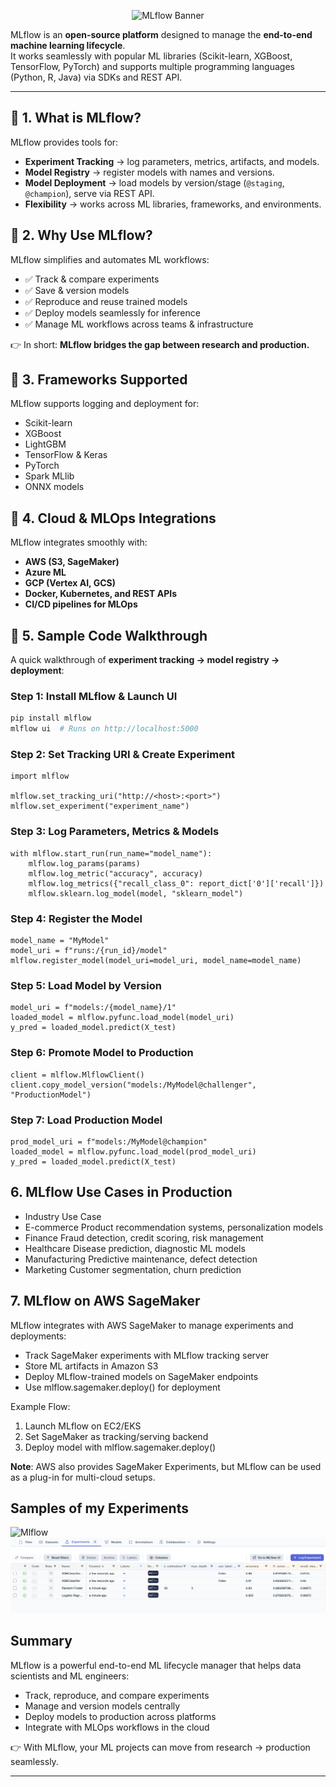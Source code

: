 <p align="center">
  <img src="https://capsule-render.vercel.app/api?type=waving&color=0:D68858,100:D6BF58&height=200&section=header&text=MLflow%20Lifecycle%20Management&fontSize=40&fontColor=fff&fontAlignY=35" alt="MLflow Banner"/>
</p>

MLflow is an **open-source platform** designed to manage the **end-to-end machine learning lifecycle**.  
It works seamlessly with popular ML libraries (Scikit-learn, XGBoost, TensorFlow, PyTorch) and supports multiple programming languages (Python, R, Java) via SDKs and REST API.

---

## 🔹 1. What is MLflow?

MLflow provides tools for:

- **Experiment Tracking** → log parameters, metrics, artifacts, and models.  
- **Model Registry** → register models with names and versions.  
- **Model Deployment** → load models by version/stage (`@staging`, `@champion`), serve via REST API.  
- **Flexibility** → works across ML libraries, frameworks, and environments.  

## 🔹 2. Why Use MLflow?

MLflow simplifies and automates ML workflows:

- ✅ Track & compare experiments  
- ✅ Save & version models  
- ✅ Reproduce and reuse trained models  
- ✅ Deploy models seamlessly for inference  
- ✅ Manage ML workflows across teams & infrastructure  

👉 In short: **MLflow bridges the gap between research and production.**

## 🔹 3. Frameworks Supported

MLflow supports logging and deployment for:

- Scikit-learn  
- XGBoost  
- LightGBM  
- TensorFlow & Keras  
- PyTorch  
- Spark MLlib  
- ONNX models  


## 🔹 4. Cloud & MLOps Integrations

MLflow integrates smoothly with:

- **AWS (S3, SageMaker)**  
- **Azure ML**  
- **GCP (Vertex AI, GCS)**  
- **Docker, Kubernetes, and REST APIs**  
- **CI/CD pipelines for MLOps**  


## 🔹 5. Sample Code Walkthrough

A quick walkthrough of **experiment tracking → model registry → deployment**:

### Step 1: Install MLflow & Launch UI
```bash
pip install mlflow
mlflow ui  # Runs on http://localhost:5000
```

### Step 2: Set Tracking URI & Create Experiment
```
import mlflow

mlflow.set_tracking_uri("http://<host>:<port>")
mlflow.set_experiment("experiment_name")
```

### Step 3: Log Parameters, Metrics & Models
```
with mlflow.start_run(run_name="model_name"):
    mlflow.log_params(params)
    mlflow.log_metric("accuracy", accuracy)
    mlflow.log_metrics({"recall_class_0": report_dict['0']['recall']})
    mlflow.sklearn.log_model(model, "sklearn_model")
```

### Step 4: Register the Model
```
model_name = "MyModel"
model_uri = f"runs:/{run_id}/model"
mlflow.register_model(model_uri=model_uri, model_name=model_name)
```

### Step 5: Load Model by Version
```
model_uri = f"models:/{model_name}/1"
loaded_model = mlflow.pyfunc.load_model(model_uri)
y_pred = loaded_model.predict(X_test)
```

### Step 6: Promote Model to Production
```
client = mlflow.MlflowClient()
client.copy_model_version("models:/MyModel@challenger", "ProductionModel")
```

### Step 7: Load Production Model
```
prod_model_uri = f"models:/MyModel@champion"
loaded_model = mlflow.pyfunc.load_model(prod_model_uri)
y_pred = loaded_model.predict(X_test)
```


## 6. MLflow Use Cases in Production

- Industry	Use Case
- E-commerce	Product recommendation systems, personalization models
- Finance	Fraud detection, credit scoring, risk management
- Healthcare	Disease prediction, diagnostic ML models
- Manufacturing	Predictive maintenance, defect detection
- Marketing	Customer segmentation, churn prediction



## 7. MLflow on AWS SageMaker

MLflow integrates with AWS SageMaker to manage experiments and deployments:
-	Track SageMaker experiments with MLflow tracking server
-	Store ML artifacts in Amazon S3
-	Deploy MLflow-trained models on SageMaker endpoints
-	Use mlflow.sagemaker.deploy() for deployment

Example Flow:
1.	Launch MLflow on EC2/EKS
2.	Set SageMaker as tracking/serving backend
3.	Deploy model with mlflow.sagemaker.deploy()

**Note**: AWS also provides SageMaker Experiments, but MLflow can be used as a plug-in for multi-cloud setups.

## Samples of my Experiments

![Mlflow](mlflow_exp_tracking.png)
![Dagshub](dagshub_exp_tracking.png)

## Summary

MLflow is a powerful end-to-end ML lifecycle manager that helps data scientists and ML engineers:

-	Track, reproduce, and compare experiments
-	Manage and version models centrally
-	Deploy models to production across platforms
-	Integrate with MLOps workflows in the cloud

👉 With MLflow, your ML projects can move from research → production seamlessly.

---
